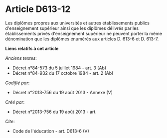 # Article D613-12

Les diplômes propres aux universités et autres établissements publics d'enseignement supérieur ainsi que les diplômes
délivrés par les établissements privés d'enseignement supérieur ne peuvent porter la même dénomination que les diplômes
énumérés aux articles D. 613-6 et D. 613-7.

**Liens relatifs à cet article**

_Anciens textes_:

  - Décret n°84-573 du 5 juillet 1984 - art. 3 (Ab)
  - Décret n°84-932 du 17 octobre 1984 - art. 2 (Ab)

_Codifié par_:

  - Décret n°2013-756 du 19 août 2013 -  Annexe (V)

_Créé par_:

  - Décret n°2013-756 du 19 août 2013 - art.

_Cite_:

  - Code de l'éducation - art. D613-6 (V)
